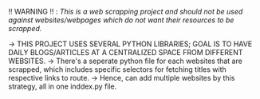 !! WARNING !! : *This is a web scrapping project and should not be used against websites/webpages which do not want their resources to be scrapped.*

-> THIS PROJECT USES SEVERAL PYTHON LIBRARIES; GOAL IS TO HAVE DAILY BLOGS/ARTICLES AT A CENTRALIZED SPACE FROM DIFFERENT WEBSITES.
-> There's a seperate python file for each websites that are scrapped, which includes specific selectors for fetching titles with respective links to route.
-> Hence, can add multiple websites by this strategy, all in one inddex.py file.
